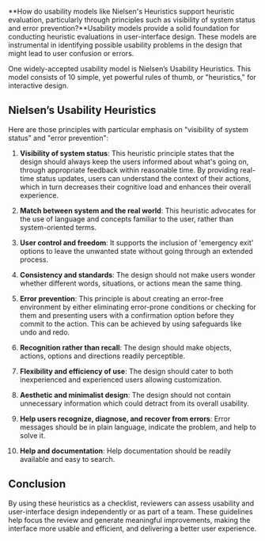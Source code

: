 **How do usability models like Nielsen's Heuristics support heuristic evaluation, particularly through principles such as visibility of system status and error prevention?**Usability models provide a solid foundation for conducting heuristic evaluations in user-interface design. These models are instrumental in identifying possible usability problems in the design that might lead to user confusion or errors.

One widely-accepted usability model is Nielsen’s Usability Heuristics. This model consists of 10 simple, yet powerful rules of thumb, or "heuristics," for interactive design.

## Nielsen’s Usability Heuristics

Here are those principles with particular emphasis on "visibility of system status" and "error prevention":

1. **Visibility of system status**: This heuristic principle states that the design should always keep the users informed about what's going on, through appropriate feedback within reasonable time. By providing real-time status updates, users can understand the context of their actions, which in turn decreases their cognitive load and enhances their overall experience.

2. **Match between system and the real world**: This heuristic advocates for the use of language and concepts familiar to the user, rather than system-oriented terms.

3. **User control and freedom**: It supports the inclusion of 'emergency exit' options to leave the unwanted state without going through an extended process.

4. **Consistency and standards**: The design should not make users wonder whether different words, situations, or actions mean the same thing.

5. **Error prevention**: This principle is about creating an error-free environment by either eliminating error-prone conditions or checking for them and presenting users with a confirmation option before they commit to the action. This can be achieved by using safeguards like undo and redo.

6. **Recognition rather than recall**: The design should make objects, actions, options and directions readily perceptible.

7. **Flexibility and efficiency of use**: The design should cater to both inexperienced and experienced users allowing customization.

8. **Aesthetic and minimalist design**: The design should not contain unnecessary information which could detract from its overall usability.

9. **Help users recognize, diagnose, and recover from errors**: Error messages should be in plain language, indicate the problem, and help to solve it.

10. **Help and documentation**: Help documentation should be readily available and easy to search.

## Conclusion

By using these heuristics as a checklist, reviewers can assess usability and user-interface design independently or as part of a team. These guidelines help focus the review and generate meaningful improvements, making the interface more usable and efficient, and delivering a better user experience.